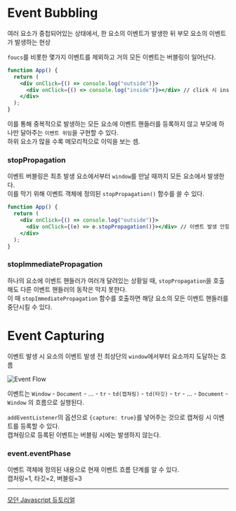# Event Bubbling

여러 요소가 중첩되어있는 상태에서, 한 요소의 이벤트가 발생한 뒤 부모 요소의 이벤트가 발생하는 현상

`foucs`를 비롯한 몇가지 이벤트를 제외하고 거의 모든 이벤트는 버블링이 일어난다. 

```jsx
function App() {
  return (
    <div onClick={() => console.log("outside")}>
      <div onClick={() => console.log("inside")}></div> // click 시 inside, outside 둘 다 출력
    </div>
  );
}
```

이를 통해 중복적으로 발생하는 모든 요소에 이벤트 핸들러를 등록하지 않고 부모에 하나만 달아주는 `이벤트 위임`을 구현할 수 있다.  
하위 요소가 많을 수록 메모리적으로 이익을 보는 셈.

### stopPropagation

이벤트 버블링은 최초 발생 요소에서부터 `window`를 만날 때까지 모든 요소에서 발생한다.  
이를 막기 위해 이벤트 객체에 정의된 `stopPropagation()` 함수를 쓸 수 있다.

```jsx
function App() {
  return (
    <div onClick={() => console.log("outside")}>
      <div onClick={(e) => e.stopPropagation()}></div> // 이벤트 발생 안함
    </div>
  );
}
```

### stopImmediatePropagation

하나의 요소에 이벤트 핸들러가 여러개 달려있는 상황일 때, `stopPropagation`을 호출해도 다른 이벤트 핸들러의 동작은 막지 못한다.  
이 때 `stopImmediatePropagation` 함수를 호출하면 해당 요소의 모든 이벤트 핸들러를 중단시킬 수 있다. 

# Event Capturing

이벤트 발생 시 요소의 이벤트 발생 전 최상단의 `window`에서부터 요소까지 도달하는 흐름

![Event Flow](https://user-images.githubusercontent.com/45786387/132863431-e5998435-1126-41bf-bea1-ca681b00fc12.png)

이벤트는 `Window` - `Document` - ... - `tr` - `td(캡쳐링)` - `td(타깃)` - `tr` - ... - `Document` - `Window` 의 흐름으로 실행된다.

`addEventListener`의 옵션으로 `{capture: true}`를 넣어주는 것으로 캡쳐링 시 이벤트를 등록할 수 있다.  
캡쳐링으로 등록된 이벤트는 버블링 시에는 발생하지 않는다.

### event.eventPhase

이벤트 객체에 정의된 내용으로 현재 이벤트 흐름 단계를 알 수 있다.  
캡처링=1, 타깃=2, 버블링=3

---

[모던 Javascript 듀토리얼](https://ko.javascript.info/bubbling-and-capturing)